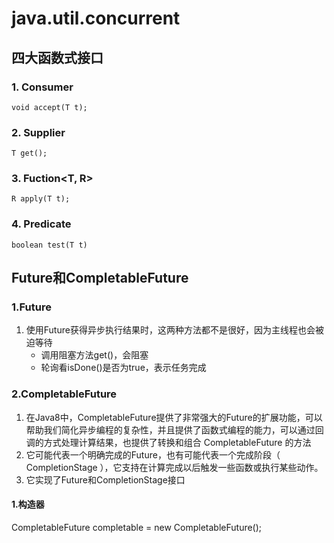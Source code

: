 # java.util.concurrent

## 四大函数式接口

### 1. Consumer<T>
    void accept(T t);
### 2. Supplier<T>
    T get();
### 3. Fuction<T, R>
    R apply(T t);
### 4. Predicate<T>
    boolean test(T t)


## Future和CompletableFuture

### 1.Future

1. 使用Future获得异步执行结果时，这两种方法都不是很好，因为主线程也会被迫等待  
    - 调用阻塞方法get()，会阻塞
    - 轮询看isDone()是否为true，表示任务完成

### 2.CompletableFuture

1. 在Java8中，CompletableFuture提供了非常强大的Future的扩展功能，可以帮助我们简化异步编程的复杂性，并且提供了函数式编程的能力，可以通过回调的方式处理计算结果，也提供了转换和组合 CompletableFuture 的方法
2. 它可能代表一个明确完成的Future，也有可能代表一个完成阶段（ CompletionStage ），它支持在计算完成以后触发一些函数或执行某些动作。
3. 它实现了Future和CompletionStage接口

#### 1.构造器
CompletableFuture completable = new CompletableFuture();

